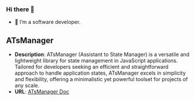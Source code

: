 ### Hi there 👋


- 🔭 I’m a software developer.






## ATsManager

- **Description**: ATsManager (Assistant to State Manager) is a versatile and lightweight library for state management in JavaScript applications. Tailored for developers seeking an efficient and straightforward approach to handle application states, ATsManager excels in simplicity and flexibility, offering a minimalistic yet powerful toolset for projects of any scale.
- **URL**: [ATsManager Doc](https://hsmyc.github.io/atsmanager/)
